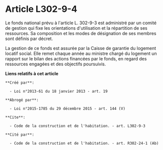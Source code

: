 # Article L302-9-4

Le fonds national prévu à l'article L. 302-9-3 est administré par un comité de gestion qui fixe les orientations
d'utilisation et la répartition de ses ressources. Sa composition et les modes de désignation de ses membres sont définis par
décret. 

La gestion de ce fonds est assurée par la Caisse de garantie du logement locatif social. Elle remet chaque année au ministre
chargé du logement un rapport sur le bilan des actions financées par le fonds, en regard des ressources engagées et des
objectifs poursuivis.

**Liens relatifs à cet article**

	**Créé par**:

	  - Loi n°2013-61 du 18 janvier 2013 - art. 19

	**Abrogé par**:

	  - Loi n°2015-1785 du 29 décembre 2015 - art. 144 (V)

	**Cite**:

	  - Code de la construction et de l'habitation. - art. L302-9-3

	**Cité par**:

	  - Code de la construction et de l'habitation. - art. R302-24-1 (Ab)
